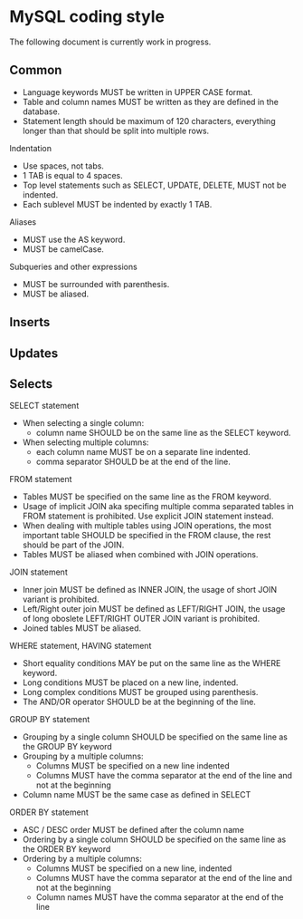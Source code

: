 # MySQL coding style

The following document is currently work in progress.

## Common

* Language keywords MUST be written in UPPER CASE format.
* Table and column names MUST be written as they are defined in the database.
* Statement length should be maximum of 120 characters, everything longer than that should be split into multiple rows.

Indentation

* Use spaces, not tabs.
* 1 TAB is equal to 4 spaces.
* Top level statements such as SELECT, UPDATE, DELETE, MUST not be indented.
* Each sublevel MUST be indented by exactly 1 TAB.

Aliases

* MUST use the AS keyword.
* MUST be camelCase.

Subqueries and other expressions

* MUST be surrounded with parenthesis.
* MUST be aliased.

## Inserts

## Updates

## Selects

SELECT statement

* When selecting a single column:
  * column name SHOULD be on the same line as the SELECT keyword.
* When selecting multiple columns:
  * each column name MUST be on a separate line indented.
  * comma separator SHOULD be at the end of the line.

FROM statement

* Tables MUST be specified on the same line as the FROM keyword.
* Usage of implicit JOIN aka specifing multiple comma separated tables in FROM statement is prohibited. 
  Use explicit JOIN statement instead.
* When dealing with multiple tables using JOIN operations, the most important table SHOULD be specified in the FROM clause, 
  the rest should be part of the JOIN.
* Tables MUST be aliased when combined with JOIN operations.

JOIN statement

* Inner join MUST be defined as INNER JOIN, the usage of short JOIN variant is prohibited.
* Left/Right outer join MUST be defined as LEFT/RIGHT JOIN, the usage of long oboslete LEFT/RIGHT OUTER JOIN variant is prohibited.
* Joined tables MUST be aliased.

WHERE statement, HAVING statement

* Short equality conditions MAY be put on the same line as the WHERE keyword.
* Long conditions MUST be placed on a new line, indented.
* Long complex conditions MUST be grouped using parenthesis.
* The AND/OR operator SHOULD be at the beginning of the line.

GROUP BY statement

* Grouping by a single column SHOULD be specified on the same line as the GROUP BY keyword
* Grouping by a multiple columns:
  * Columns MUST be specified on a new line indented
  * Columns MUST have the comma separator at the end of the line and not at the beginning
* Column name MUST be the same case as defined in SELECT

ORDER BY statement

* ASC / DESC order MUST be defined after the column name
* Ordering by a single column SHOULD be specified on the same line as the ORDER BY keyword
* Ordering by a multiple columns:
  * Columns MUST be specified on a new line, indented
  * Columns MUST have the comma separator at the end of the line and not at the beginning
  * Column names MUST have the comma separator at the end of the line
